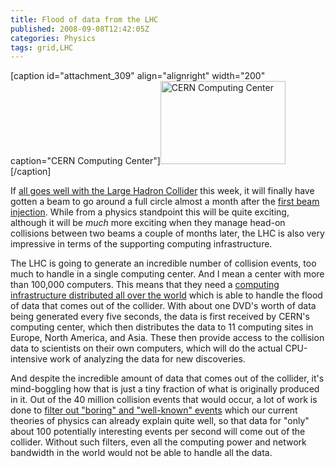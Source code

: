 ```yaml
---
title: Flood of data from the LHC
published: 2008-09-08T12:42:05Z
categories: Physics
tags: grid,LHC
---
```


[caption id="attachment_309" align="alignright" width="200" caption="CERN Computing Center"]<a href="http://blog.chungyc.org/2008/09/flood-of-data-from-the-lhc/0804041_23-a4-at-144-dpi/" rel="attachment wp-att-309"><img src="http://blog.chungyc.org/wp-content/uploads/2008/09/0804041_23-a4-at-144-dpi-200x133.jpg" alt="CERN Computing Center" width="200" height="133" class="size-medium wp-image-309" /></a>[/caption]

If <a href="http://uslhc.us/blogs/?p=328">all goes well with the Large Hadron Collider</a> this week, it will finally have gotten a beam to go around a full circle almost a month after the <a href="http://blog.chungyc.org/2008/08/beam-in-the-lhc/">first beam injection</a>.  While from a physics standpoint this will be quite exciting, although it will be <em>much</em> more exciting when they manage head-on collisions between two beams a couple of months later, the LHC is also very impressive in terms of the supporting computing infrastructure.


The LHC is going to generate an incredible number of collision events, too much to handle in a single computing center.  And I mean a center with more than 100,000 computers.  This means that they need a <a href="http://www.sciam.com/article.cfm?id=how-lhc-may-change-internet">computing infrastructure distributed all over the world</a> which is able to handle the flood of data that comes out of the collider.  With about one DVD's worth of data being generated every five seconds, the data is first received by CERN's computing center, which then distributes the data to 11 computing sites in Europe, North America, and Asia.  These then provide access to the collision data to scientists on their own computers, which will do the actual CPU-intensive work of analyzing the data for new discoveries.

And despite the incredible amount of data that comes out of the collider, it's mind-boggling how that is just a tiny fraction of what is originally produced in it.  Out of the 40 million collision events that would occur, a lot of work is done to <a href="http://uslhc.us/blogs/?p=67">filter out "boring" and "well-known" events</a> which our current theories of physics can already explain quite well, so that data for "only" about 100 potentially interesting events per second will come out of the collider.  Without such filters, even all the computing power and network bandwidth in the world would not be able to handle all the data.

